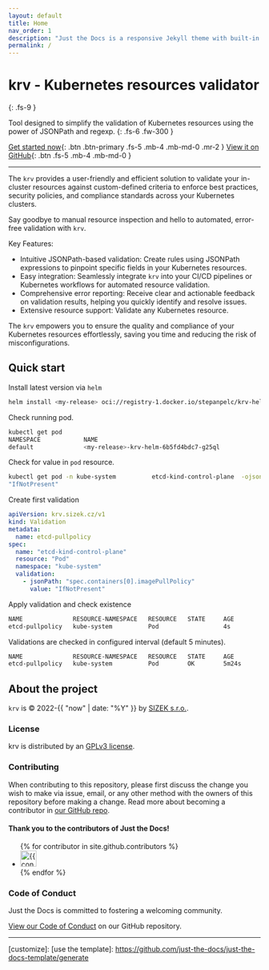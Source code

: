 ```yaml
---
layout: default
title: Home
nav_order: 1
description: "Just the Docs is a responsive Jekyll theme with built-in search that is easily customizable and hosted on GitHub Pages."
permalink: /
---
```


# krv - Kubernetes resources validator
{: .fs-9 }

Tool designed to simplify the validation of Kubernetes resources using the power of JSONPath and regexp. 
{: .fs-6 .fw-300 }

[Get started now](#quick-start){: .btn .btn-primary .fs-5 .mb-4 .mb-md-0 .mr-2 }
[View it on GitHub][Just the Docs repo]{: .btn .fs-5 .mb-4 .mb-md-0 }

---

 The `krv` provides a user-friendly and efficient solution to validate your in-cluster resources against custom-defined criteria to enforce best practices, security policies, and compliance standards across your Kubernetes clusters. 

Say goodbye to manual resource inspection and hello to automated, error-free validation with `krv`.

Key Features:

- Intuitive JSONPath-based validation: Create rules using JSONPath expressions to pinpoint specific fields in your Kubernetes resources.
- Easy integration: Seamlessly integrate `krv` into your CI/CD pipelines or Kubernetes workflows for automated resource validation.
- Comprehensive error reporting: Receive clear and actionable feedback on validation results, helping you quickly identify and resolve issues.
- Extensive resource support: Validate any Kubernetes resource.

The `krv` empowers you to ensure the quality and compliance of your Kubernetes resources effortlessly, saving you time and reducing the risk of misconfigurations.


## Quick start

Install latest version via `helm`

```bash
helm install <my-release> oci://registry-1.docker.io/stepanpelc/krv-helm
```

Check running pod.

```bash
kubectl get pod
NAMESPACE            NAME                                                READY   STATUS    RESTARTS        AGE
default              <my-release>-krv-helm-6b5fd4bdc7-g25ql              1/1     Running   0               5h39m
```

Check for value in `pod` resource.

```bash
kubectl get pod -n kube-system          etcd-kind-control-plane  -ojson | jq '.spec.containers[0].imagePullPolicy'
"IfNotPresent"
```

Create first validation

```yaml
apiVersion: krv.sizek.cz/v1
kind: Validation
metadata:
  name: etcd-pullpolicy
spec:
  name: "etcd-kind-control-plane"
  resource: "Pod"
  namespace: "kube-system"
  validation:
    - jsonPath: "spec.containers[0].imagePullPolicy"
      value: "IfNotPresent"
```

Apply validation and check existence

```bash
NAME              RESOURCE-NAMESPACE   RESOURCE   STATE     AGE
etcd-pullpolicy   kube-system          Pod                  4s
```

Validations are checked in configured interval (default 5 minutes).


```bash
NAME              RESOURCE-NAMESPACE   RESOURCE   STATE     AGE
etcd-pullpolicy   kube-system          Pod        OK        5m24s
```


## About the project

`krv` is &copy; 2022-{{ "now" | date: "%Y" }} by [SIZEK s.r.o.](https://sizek.cz).

### License

krv is distributed by an [GPLv3 license](https://github.com/sizekcz/krv/tree/main/LICENSE.txt).

### Contributing

When contributing to this repository, please first discuss the change you wish to make via issue,
email, or any other method with the owners of this repository before making a change. Read more about becoming a contributor in [our GitHub repo](https://github.com/sizekcz/krv#contributing).

#### Thank you to the contributors of Just the Docs!

<ul class="list-style-none">
{% for contributor in site.github.contributors %}
  <li class="d-inline-block mr-1">
     <a href="{{ contributor.html_url }}"><img src="{{ contributor.avatar_url }}" width="32" height="32" alt="{{ contributor.login }}"></a>
  </li>
{% endfor %}
</ul>

### Code of Conduct

Just the Docs is committed to fostering a welcoming community.

[View our Code of Conduct](https://github.com/sizekcz/krv/tree/main/CODE_OF_CONDUCT.md) on our GitHub repository.

----

[^1]: The [source file for this page] uses all three markup languages.

[^2]: [It can take up to 10 minutes for changes to your site to publish after you push the changes to GitHub](https://docs.github.com/en/pages/setting-up-a-github-pages-site-with-jekyll/creating-a-github-pages-site-with-jekyll#creating-your-site).

[Jekyll]: https://jekyllrb.com
[Markdown]: https://daringfireball.net/projects/markdown/
[Liquid]: https://github.com/Shopify/liquid/wiki
[Front matter]: https://jekyllrb.com/docs/front-matter/
[Jekyll configuration]: https://jekyllrb.com/docs/configuration/
[source file for this page]: https://github.com/just-the-docs/just-the-docs/blob/main/index.md
[Just the Docs Template]: https://just-the-docs.github.io/just-the-docs-template/
[Just the Docs]: https://just-the-docs.com
[Just the Docs repo]: https://github.com/just-the-docs/just-the-docs
[Just the Docs README]: https://github.com/just-the-docs/just-the-docs/blob/main/README.md
[GitHub Pages]: https://pages.github.com/
[Template README]: https://github.com/just-the-docs/just-the-docs-template/blob/main/README.md
[GitHub Pages / Actions workflow]: https://github.blog/changelog/2022-07-27-github-pages-custom-github-actions-workflows-beta/
[customize]: 
[use the template]: https://github.com/just-the-docs/just-the-docs-template/generate
